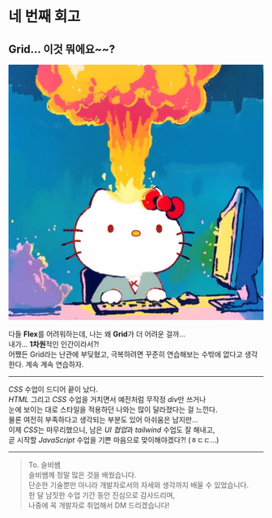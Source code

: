 # 네 번째 회고

## Grid... 이것 뭐에요~~?

![키티 머리 폭발](./images/kitty.jpg)

다들 **Flex**를 어려워하는데, 나는 왜 **Grid**가 더 어려운 걸까…  
내가... **1차원**적인 인간이라서?!  
어쨌든 Grid라는 난관에 부딪혔고, 극복하려면 꾸준히 연습해보는 수밖에 없다고 생각한다.
계속 계속 연습하자.

---

_CSS_ 수업이 드디어 끝이 났다.  
_HTML_ 그리고 _CSS_ 수업을 거치면서 예전처럼 무작정 *div*만 쓰거나  
눈에 보이는 대로 스타일을 적용하던 나와는 많이 달라졌다는 걸 느낀다.  
물론 여전히 부족하다고 생각되는 부분도 있어 아쉬움은 남지만…  
이제 *CSS*는 마무리했으니, 남은 *UI 협업*과 _tailwind_ 수업도 잘 해내고,  
곧 시작할 _JavaScript_ 수업을 기쁜 마음으로 맞이해야겠다?! (ㅎㄷㄷ…)

---

> To. 슬비쌤  
> 슬비쌤께 정말 많은 것을 배웠습니다.  
> 단순한 기술뿐만 아니라 개발자로서의 자세와 생각까지 배울 수 있었습니다.  
> 한 달 남짓한 수업 기간 동안 진심으로 감사드리며,  
> 나중에 꼭 개발자로 취업해서 DM 드리겠습니다!
